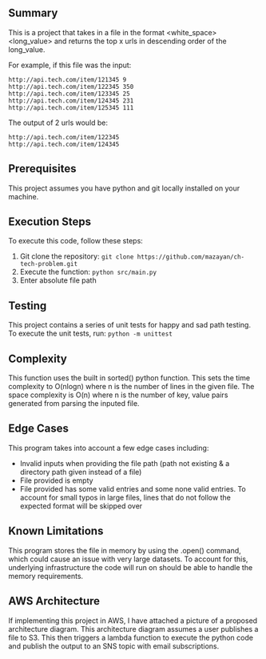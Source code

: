 ## Summary
This is a project that takes in a file in the format
<url><white_space><long_value>
and returns the top x urls in descending order of the long_value.

For example, if this file was the input:
```
http://api.tech.com/item/121345 9
http://api.tech.com/item/122345 350
http://api.tech.com/item/123345 25
http://api.tech.com/item/124345 231
http://api.tech.com/item/125345 111
```

The output of 2 urls would be:
```
http://api.tech.com/item/122345
http://api.tech.com/item/124345
```

## Prerequisites
This project assumes you have python and git locally installed on your machine.

## Execution Steps
To execute this code, follow these steps:
1. Git clone the repository: 
`git clone https://github.com/mazayan/ch-tech-problem.git`
2. Execute the function: 
`python src/main.py`
3. Enter absolute file path

## Testing
This project contains a series of unit tests for happy and sad path testing.
To execute the unit tests, run: `python -m unittest`

## Complexity
This function uses the built in sorted() python function. This sets the time complexity to O(nlogn) where n is the number of lines in the given file. The space complexity is O(n) where n is the number of key, value pairs generated from parsing the inputed file. 

## Edge Cases
This program takes into account a few edge cases including:
* Invalid inputs when providing the file path (path not existing & a directory path given instead of a file)
* File provided is empty
* File provided has some valid entries and some none valid entries. To account for small typos in large files, lines that do not follow the expected format will be skipped over

## Known Limitations
This program stores the file in memory by using the .open() command, which could cause an issue with very large datasets. To account for this, underlying infrastructure the code will run on should be able to handle the memory requirements.

## AWS Architecture
If implementing this project in AWS, I have attached a picture of a proposed architecture diagram. This architecture diagram assumes a user publishes a file to S3. This then triggers a lambda function to execute the python code and publish the output to an SNS topic with email subscriptions.